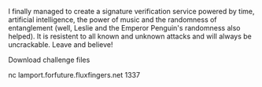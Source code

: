 I finally managed to create a signature verification service powered by time, artificial intelligence, the power of music and the randomness of entanglement (well, Leslie and the Emperor Penguin's randomness also helped). It is resistent to all known and unknown attacks and will always be uncrackable. Leave and believe!

Download challenge files

nc lamport.forfuture.fluxfingers.net 1337


